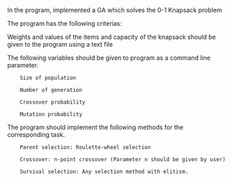 In the program, implemented a GA which solves the 0-1 Knapsack problem

The program has the following criterias:

Weights and values of the items and capacity of the knapsack should be given to
the program using a text file

The following variables should be given to program as a command line parameter.
		
		Size of population
		
		Number of generation
		
		Crossover probability
		
		Mutation probability

The program should implement the following methods for the corresponding task.

		Parent selection: Roulette-wheel selection
		
		Crossover: n-point crossover (Parameter n should be given by user)
		
		Survival selection: Any selection method with elitism.
